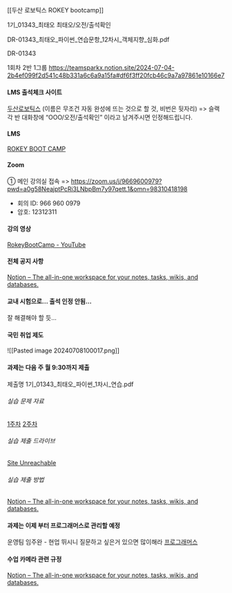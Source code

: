 [[두산 로보틱스 ROKEY bootcamp]]

1기_01343_최태오
최태오/오전/출석확인
                                                                                                                                                                                                                                                                                                                  
DR-01343_최태오_파이썬_연습문항_12차시_객체지향_심화.pdf

DR-01343

1회차
2반
1그룹
https://teamsparkx.notion.site/2024-07-04-2b4ef099f2d541c48b331a6c6a9a15fa#df6f3ff20fcb46c9a7a97861e10166e7

#### LMS 출석체크 사이트
[두산로보틱스](http://doosanrb.atosoft.net/worknet/Slogin.asp)
(이름은 무조건 자동 완성에 뜨는 것으로 할 것, 비번은 뒷자리)
=> 슬랙 각 반 대화창에 “OOO/오전/출석확인” 이라고 남겨주시면 인정해드립니다.
#### LMS
[ROKEY BOOT CAMP](https://www.rokeylearning.com/main/index.jsp)

#### Zoom
① 메인 강의실 접속
=> https://zoom.us/j/9669600979?pwd=a0g58NeajptPcRi3LNbpBm7y97qett.1&omn=98310418198
- 회의 ID: 966 960 0979
- 암호: 12312311

#### 강의 영상
[RokeyBootCamp - YouTube](https://www.youtube.com/@RokeyBootCamp)

#### 전체 공지 사항
[Notion – The all-in-one workspace for your notes, tasks, wikis, and databases.](https://teamsparkx.notion.site/9a39be21ee7d4fc6997ceaaadcff3256)

#### 교내 시험으로... 출석 인정 안됨...
잘 해결해야 할 듯...

#### 국민 취업 제도
![[Pasted image 20240708100017.png]]

#### 과제는 다음 주 월 9:30까지 제출
제출명
1기_01343_최태오_파이썬_1차시_연습.pdf
###### 실습 문제 자료
[1주차](https://drive.google.com/drive/folders/1vOng4656pt5GBOxSLyxXbsJulqmn-Qf4)
[2주차](https://drive.google.com/drive/folders/1PlO9CfTloPdyMoJn2lmqNd5YUH16o--l)
###### 실습 제출 드라이브
[Site Unreachable](https://drive.google.com/drive/folders/1eY98FbusTiesN8D8nIWQ_ZAQnGdxXjFz)

###### 실습 제출 방법
[Notion – The all-in-one workspace for your notes, tasks, wikis, and databases.](https://teamsparkx.notion.site/4-5d5371ce3eb64e9b9407b320d2f48a54)


#### 과제는 이제 부터 프로그래머스로 관리할 예정
운영팀 임주완 - 현업 뛰시니 질문하고 싶은거 있으면 많이해라
[프로그래머스](https://campus.programmers.co.kr/my-courses/learning)

#### 수업 카메라 관련 규정
[Notion – The all-in-one workspace for your notes, tasks, wikis, and databases.](https://teamsparkx.notion.site/3-2-740a187392294b8e9b595bf29c92e7cc)